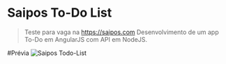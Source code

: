 # Saipos To-Do List
> Teste para vaga na https://saipos.com
> Desenvolvimento de um app To-Do em AngularJS com API em NodeJS.

#Prévia
![Saipos Todo-List](https://prnt.sc/1392te1)

